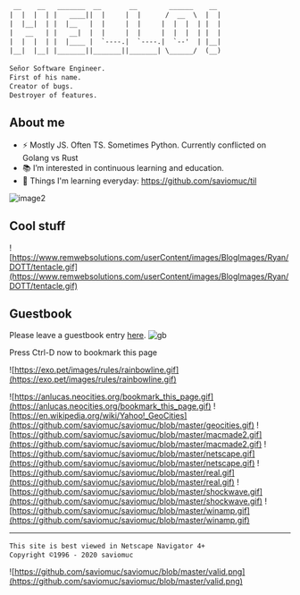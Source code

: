 ```
 __    __   _______  __       __        ______    __  
|  |  |  | |   ____||  |     |  |      /  __  \  |  | 
|  |__|  | |  |__   |  |     |  |     |  |  |  | |  | 
|   __   | |   __|  |  |     |  |     |  |  |  | |  | 
|  |  |  | |  |____ |  `----.|  `----.|  `--'  | |__| 
|__|  |__| |_______||_______||_______| \______/  (__) 

Señor Software Engineer. 
First of his name. 
Creator of bugs.
Destroyer of features.                                                    
```

## About me


- ⚡ Mostly JS. Often TS. Sometimes Python. Currently conflicted on Golang vs Rust
- 📚 I’m interested in continuous learning and education. 
- 🌱 Things I'm learning everyday: https://github.com/saviomuc/til

![image2](https://media.giphy.com/media/fhAwk4DnqNgw8/giphy.gif)



## Cool stuff

![https://www.remwebsolutions.com/userContent/images/BlogImages/Ryan/DOTT/tentacle.gif](https://www.remwebsolutions.com/userContent/images/BlogImages/Ryan/DOTT/tentacle.gif)

## Guestbook

 Please leave a guestbook entry [here](https://github.com/saviomuc/saviomuc/issues). ![gb](https://web.archive.org/web/20090802183059/http://www.geocities.com/TheTropics/9977/guestbook.gif)

Press Ctrl-D now to bookmark this page



![https://exo.pet/images/rules/rainbowline.gif](https://exo.pet/images/rules/rainbowline.gif)

![https://anlucas.neocities.org/bookmark_this_page.gif](https://anlucas.neocities.org/bookmark_this_page.gif)
![https://en.wikipedia.org/wiki/Yahoo!_GeoCities](https://github.com/saviomuc/saviomuc/blob/master/geocities.gif)
![https://github.com/saviomuc/saviomuc/blob/master/macmade2.gif](https://github.com/saviomuc/saviomuc/blob/master/macmade2.gif)
![https://github.com/saviomuc/saviomuc/blob/master/netscape.gif](https://github.com/saviomuc/saviomuc/blob/master/netscape.gif)
![https://github.com/saviomuc/saviomuc/blob/master/real.gif](https://github.com/saviomuc/saviomuc/blob/master/real.gif)
![https://github.com/saviomuc/saviomuc/blob/master/shockwave.gif](https://github.com/saviomuc/saviomuc/blob/master/shockwave.gif)
![https://github.com/saviomuc/saviomuc/blob/master/winamp.gif](https://github.com/saviomuc/saviomuc/blob/master/winamp.gif)

---

```
This site is best viewed in Netscape Navigator 4+
Copyright ©1996 - 2020 saviomuc
```


![https://github.com/saviomuc/saviomuc/blob/master/valid.png](https://github.com/saviomuc/saviomuc/blob/master/valid.png)


<!--
**saviomuc/saviomuc** is a ✨ _special_ ✨ repository because its `README.md` (this file) appears on your GitHub profile.

Here are some ideas to get you started:

- 🔭 I’m currently working on ...
- 🌱 I’m currently learning ...
- 👯 I’m looking to collaborate on ...
- 🤔 I’m looking for help with ...
- 💬 Ask me about ...z
- 📫 How to reach me: ...
- 😄 Pronouns: ...
- ⚡ Fun fact: ...
-->
